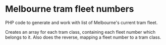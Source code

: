Melbourne tram fleet numbers
===============

PHP code to generate and work with list of Melbourne's current tram fleet.

Creates an array for each tram class, containing each fleet number which belongs to it.
Also does the reverse, mapping a fleet number to a tram class.
